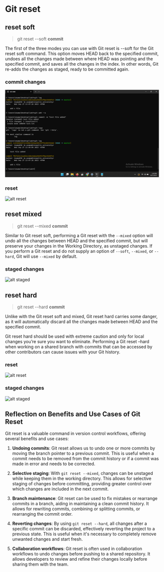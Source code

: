 # Git reset

  

## reset soft
> git reset --soft **commit**

The first of the three modes you can use with Git reset is --soft for the Git reset soft command. This option moves HEAD back to the specified commit, undoes all the changes made between where HEAD was pointing and the specified commit, and saves all the changes in the index. In other words, Git re-adds the changes as staged, ready to be committed again.
### commit changes
![alt commit](https://github.com/Usama050/Lab3/blob/main/Screenshot%20(1).png)

### reset
![alt reset](./images/sc-soft-reset.png)

## reset mixed
> git reset --mixed **commit**

Similar to Git reset soft, performing a Git reset with the `--mixed` option will undo all the changes between HEAD and the specified commit, but will preserve your changes in the Working Directory, as unstaged changes. If you perform a Git reset and do not supply an option of `--soft`, `--mixed`, or `--hard`, Git will use `--mixed` by default.


### staged changes
![alt staged](./images/sc-mixed-staged.png)

## reset hard
> git reset --hard **commit**

Unlike with the Git reset soft and mixed, Git reset hard carries some danger, as it will automatically discard all the changes made between HEAD and the specified commit.

Git reset hard should be used with extreme caution and only for local changes you’re sure you want to eliminate. Performing a Git reset –hard when working on a shared branch with commits that can be accessed by other contributors can cause issues with your Git history.

### reset
![alt reset](./images/sc-hard-reset.png)

### staged changes
![alt staged](./images/sc-hard-staged.png)

## Reflection on Benefits and Use Cases of Git Reset

Git reset is a valuable command in version control workflows, offering several benefits and use cases:

1. **Undoing commits**: Git reset allows us to undo one or more commits by moving the branch pointer to a previous commit. This is useful when a commit needs to be removed from the commit history or if a commit was made in error and needs to be corrected.

2. **Selective staging**: With `git reset --mixed`, changes can be unstaged while keeping them in the working directory. This allows for selective staging of changes before committing, providing greater control over which changes are included in the next commit.

3. **Branch maintenance**: Git reset can be used to fix mistakes or rearrange commits in a branch, aiding in maintaining a clean commit history. It allows for rewriting commits, combining or splitting commits, or rearranging the commit order.

4. **Reverting changes**: By using `git reset --hard`, all changes after a specific commit can be discarded, effectively reverting the project to a previous state. This is useful when it's necessary to completely remove unwanted changes and start fresh.

5. **Collaboration workflows**: Git reset is often used in collaboration workflows to undo changes before pushing to a shared repository. It allows developers to review and refine their changes locally before sharing them with the team.
